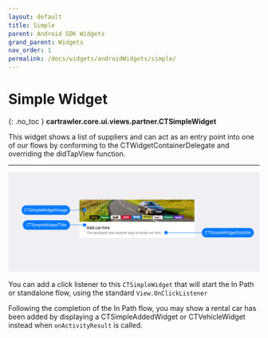 ```yaml
---
layout: default
title: Simple 
parent: Android SDK Widgets
grand_parent: Widgets
nav_order: 1
permalink: /docs/widgets/androidWidgets/simple/
---
```


# Simple Widget
{: .no_toc }
<b>cartrawler.core.ui.views.partner.CTSimpleWidget</b>

This widget shows a list of suppliers and can act as an entry point into one of our flows by conforming to the CTWidgetContainerDelegate and overriding the didTapView function.<br/>


---

![](/uploads/Simple_Loaded_Generic_style.png)

You can add a click listener to this `CTSimpleWidget` that will start the In Path or standalone flow, using the standard `View.OnClickListener`

Following the completion of the In Path flow, you may show a rental car has been added by displaying a CTSimpleAddedWidget or CTVehicleWidget instead when `onActivityResult` is called.